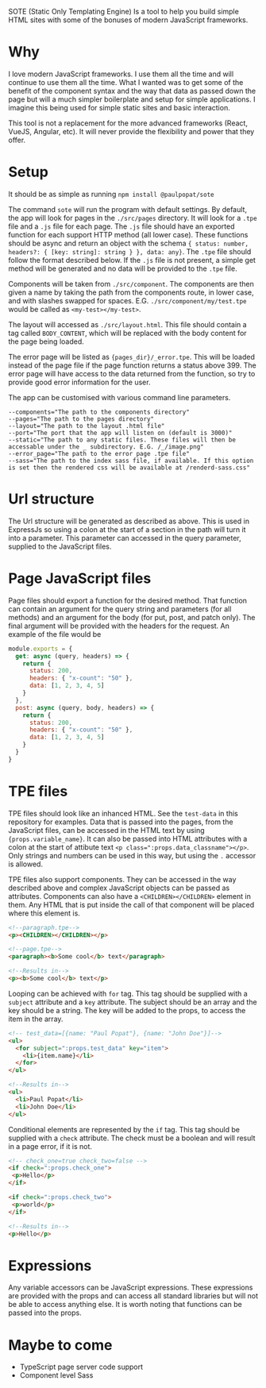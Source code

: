 SOTE (Static Only Templating Engine) Is a tool to help you build simple HTML sites with some of the bonuses of modern JavaScript frameworks.

# Why
I love modern JavaScript frameworks. I use them all the time and will continue to use them all the time. What I wanted was to get some of the benefit of the component syntax and the way that data as passed down the page but will a much simpler boilerplate and setup for simple applications. I imagine this being used for simple static sites and basic interaction.

This tool is not a replacement for the more advanced frameworks (React, VueJS, Angular, etc). It will never provide the flexibility and power that they offer.

# Setup

It should be as simple as running `npm install @paulpopat/sote`

The command `sote` will run the program with default settings. By default, the app will look for pages in the `./src/pages` directory. It will look for a `.tpe` file and a `.js` file for each page. The `.js` file should have an exported function for each support HTTP method (all lower case). These functions should be async and return an object with the schema `{ status: number, headers?: { [key: string]: string } }, data: any}`. The `.tpe` file should follow the format described below. If the `.js` file is not present, a simple get method will be generated and no data will be provided to the `.tpe` file.

Components will be taken from `./src/component`. The components are then given a name by taking the path from the components route, in lower case, and with slashes swapped for spaces. E.G. `./src/component/my/test.tpe` would be called as `<my-test></my-test>`.

The layout will accessed as `./src/layout.html`. This file should contain a tag called `BODY_CONTENT`, which will be replaced with the body content for the page being loaded.

The error page will be listed as `{pages_dir}/_error.tpe`. This will be loaded instead of the page file if the page function returns a status above 399. The error page will have access to the data returned from the function, so try to provide good error information for the user.

The app can be customised with various command line parameters.

```
--components="The path to the components directory"
--pages="The path to the pages directory"
--layout="The path to the layout .html file"
--port="The port that the app will listen on (default is 3000)"
--static="The path to any static files. These files will then be accessable under the _ subdirectory. E.G. /_/image.png"
--error_page="The path to the error page .tpe file"
--sass="The path to the index sass file, if available. If this option is set then the rendered css will be available at /renderd-sass.css"
```

# Url structure

The Url structure will be generated as described as above. This is used in ExpressJs so using a colon at the start of a section in the path will turn it into a parameter. This parameter can accessed in the query parameter, supplied to the JavaScript files.

# Page JavaScript files

Page files should export a function for the desired method. That function can contain an argument for the query string and parameters (for all methods) and an argument for the body (for put, post, and patch only). The final argument will be provided with the headers for the request. An example of the file would be

```JavaScript
module.exports = {
  get: async (query, headers) => {
    return {
      status: 200,
      headers: { "x-count": "50" },
      data: [1, 2, 3, 4, 5]
    }
  },
  post: async (query, body, headers) => {
    return {
      status: 200,
      headers: { "x-count": "50" },
      data: [1, 2, 3, 4, 5]
    }
  }
}
```

# TPE files

TPE files should look like an inhanced HTML. See the `test-data` in this repository for examples. Data that is passed into the pages, from the JavaScript files, can be accessed in the HTML text by using `{props.variable_name}`. It can also be passed into HTML attributes with a colon at the start of attibute text `<p class=":props.data_classname"></p>`. Only strings and numbers can be used in this way, but using the `.` accessor is allowed.

TPE files also support components. They can be accessed in the way described above and complex JavaScript objects can be passed as attributes. Components can also have a `<CHILDREN></CHILDREN>` element in them. Any HTML that is put inside the call of that component will be placed where this element is.

```HTML
<!--paragraph.tpe-->
<p><CHILDREN></CHILDREN></p>

<!--page.tpe-->
<paragraph><b>Some cool</b> text</paragraph>

<!--Results in-->
<p><b>Some cool</b> text</p>
```

Looping can be achieved with `for` tag. This tag should be supplied with a `subject` attribute and a `key` attribute. The subject should be an array and the key should be a string. The key will be added to the props, to access the item in the array.

```HTML
<!-- test_data=[{name: "Paul Popat"}, {name: "John Doe"}]-->
<ul>
  <for subject=":props.test_data" key="item">
    <li>{item.name}</li>
  </for>
</ul>

<!--Results in-->
<ul>
  <li>Paul Popat</li>
  <li>John Doe</li>
</ul>
```

Conditional elements are represented by the `if` tag. This tag should be supplied with a `check` attribute. The check must be a boolean and will result in a page error, if it is not.

```HTML
<!-- check_one=true check_two=false -->
<if check=":props.check_one">
 <p>Hello</p>
</if>

<if check=":props.check_two">
 <p>world</p>
</if>

<!--Results in-->
<p>Hello</p>
```

# Expressions

Any variable accessors can be JavaScript expressions. These expressions are provided with the props and can access all standard libraries but will not be able to access anything else. It is worth noting that functions can be passed into the props.

# Maybe to come
* TypeScript page server code support
* Component level Sass